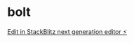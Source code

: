 # bolt

[Edit in StackBlitz next generation editor ⚡️](https://stackblitz.com/~/github.com/DillyTorgs/bolt)